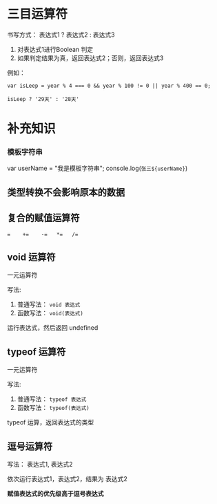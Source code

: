 # 三目运算符

书写方式： 表达式1 ? 表达式2 : 表达式3

1. 对表达式1进行Boolean 判定
2. 如果判定结果为真，返回表达式2；否则，返回表达式3

例如：

    var isLeep = year % 4 === 0 && year % 100 != 0 || year % 400 == 0;

    isLeep ? '29天' : '28天'


# 补充知识

### 模板字符串
 var userName = "我是模板字符串";
 console.log(`张三${userName}`)

## 类型转换不会影响原本的数据

## 复合的赋值运算符

    =    +=    -=   *=   /=

## void 运算符

一元运算符

写法:
1. 普通写法： ``` void 表达式 ```
2. 函数写法： ``` void(表达式) ```

运行表达式，然后返回 undefined

## typeof 运算符

一元运算符

写法:
1. 普通写法： ``` typeof 表达式 ```
2. 函数写法： ``` typeof(表达式) ```

typeof 运算，返回表达式的类型

## 逗号运算符

写法： 表达式1, 表达式2

依次运行表达式1，表达式2，结果为 表达式2

**赋值表达式的优先级高于逗号表达式**
